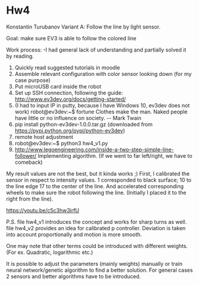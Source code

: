 # Hw4
Konstantin Turubanov
Variant A: Follow the line by light sensor.

Goal: make sure EV3 is able to follow the colored line

Work process:
-I had general lack of understanding and partially solved it by reading.

1. Quickly read suggested tutorials in moodle
2. Assemble relevant configuration with color sensor looking down (for my case purpose)
2. Put microUSB card inside the robot
3. Set up SSH connection, following the guide: http://www.ev3dev.org/docs/getting-started/
4. (I had to input IP in putty, because I have Windows 10, ev3dev does not work)
robot@ev3dev:~$ fortune
Clothes make the man.  Naked people have little or no influence on society.
                -- Mark Twain
5. pip install python-ev3dev-1.0.0.tar.gz (downloaded from https://pypi.python.org/pypi/python-ev3dev)
6. remote host adjustment
7. robot@ev3dev:~$ python3 hw4_v1.py
8. http://www.legoengineering.com/inside-a-two-step-simple-line-follower/
Implementing algorithm. (If we went to far left/right, we have to comeback)

My result values are not the best, but it kinda works ;)
First, I calibrated the sensor in respect to intensity values.
1 corresponded to black surface;
10 to the line edge
17 to the center of the line.
And accelerated corresponding wheels to make sure the robot following the line. (Initially I placed it to the right from the line).

https://youtu.be/c5c3hw3irfU

P.S. file hw4_v1 introduces the concept and works for sharp turns as well. file hw4_v2 provides an idea for calibrated p controller. Deviation is taken into account proportionally and motion is more smooth.

One may note that other terms could be introduced with different weights. (For ex. Quadratic, logarithmic etc.)

It is possible to adjust the parameters (mainly weights) manually or train neural network/genetic algorithm to find a better solution.
For general cases 2 sensors and better algorithms have to be introduced.

